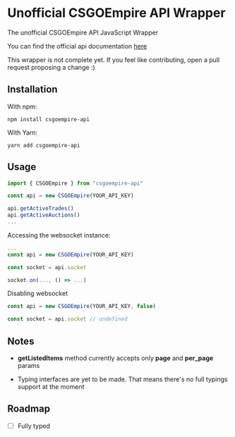 # Unofficial CSGOEmpire API Wrapper
The unofficial CSGOEmpire API JavaScript Wrapper

You can find the official api documentation [here](https://github.com/OfficialCSGOEmpire/API-Docs#csgoempire-api-key-documentation)

This wrapper is not complete yet. If you feel like contributing, open a pull request proposing a change :)

## Installation
With npm:
```
npm install csgoempire-api
```
With Yarn:
```
yarn add csgoempire-api
```

## Usage
```javascript
import { CSGOEmpire } from "csgoempire-api"

const api = new CSGOEmpire(YOUR_API_KEY)

api.getActiveTrades()
api.getActiveAuctions()
...
```

Accessing the websocket instance:
```javascript 
...
const api = new CSGOEmpire(YOUR_API_KEY)

const socket = api.socket

socket.on(..., () => ...)
```

Disabling websocket
```javascript
const api = new CSGOEmpire(YOUR_API_KEY, false)

const socket = api.socket // undefined
```

## Notes
- **getListedItems** method currently accepts only **page** and **per_page** params

- Typing interfaces are yet to be made. That means there's no full typings support at the moment
  
## Roadmap
- [ ] Fully typed


